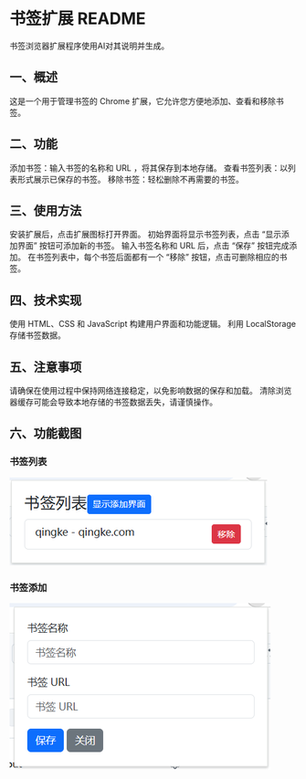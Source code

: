 # 书签扩展 README
  书签浏览器扩展程序使用AI对其说明并生成。
  
## 一、概述
这是一个用于管理书签的 Chrome 扩展，它允许您方便地添加、查看和移除书签。

## 二、功能
添加书签：输入书签的名称和 URL ，将其保存到本地存储。
查看书签列表：以列表形式展示已保存的书签。
移除书签：轻松删除不再需要的书签。

## 三、使用方法
安装扩展后，点击扩展图标打开界面。
初始界面将显示书签列表，点击 “显示添加界面” 按钮可添加新的书签。
输入书签名称和 URL 后，点击 “保存” 按钮完成添加。
在书签列表中，每个书签后面都有一个 “移除” 按钮，点击可删除相应的书签。

## 四、技术实现
使用 HTML、CSS 和 JavaScript 构建用户界面和功能逻辑。
利用 LocalStorage 存储书签数据。

## 五、注意事项
请确保在使用过程中保持网络连接稳定，以免影响数据的保存和加载。
清除浏览器缓存可能会导致本地存储的书签数据丢失，请谨慎操作。

## 六、功能截图
### 书签列表
![列表](./screenshots/bookmark-list.png)
### 书签添加
![添加](./screenshots/add-bookmark.png)